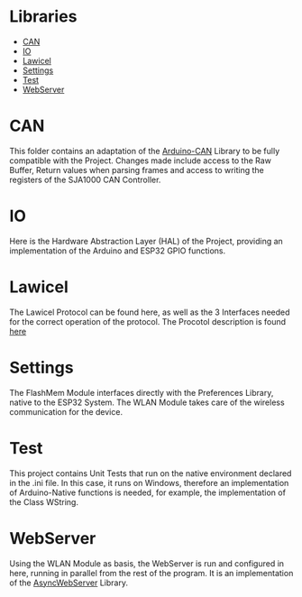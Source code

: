 # Libraries

- [CAN](#CAN)
- [IO](#IO)
- [Lawicel](#Lawicel)
- [Settings](#Settings)
- [Test](#Test)
- [WebServer](#WebServer)

# CAN
This folder contains an adaptation of the [Arduino-CAN](https://github.com/sandeepmistry/arduino-CAN) Library to be fully compatible with the Project. Changes made include access to the Raw Buffer, Return values when parsing frames and access to writing the registers of the SJA1000 CAN Controller.

# IO
Here is the Hardware Abstraction Layer (HAL) of the Project, providing an implementation of the Arduino and ESP32 GPIO functions. 

# Lawicel
The Lawicel Protocol can be found here, as well as the 3 Interfaces needed for the correct operation of the protocol. The Procotol description is found [here](./Lawicel/README.md)

# Settings
The FlashMem Module interfaces directly with the Preferences Library, native to the ESP32 System.
The WLAN Module takes care of the wireless communication for the device.

# Test
This project contains Unit Tests that run on the native environment declared in the .ini file. 
In this case, it runs on Windows, therefore an implementation of Arduino-Native functions is needed, for example, the implementation of the Class WString.

# WebServer
Using the WLAN Module as basis, the WebServer is run and configured in here, running in parallel from the rest of the program. 
It is an implementation of the [AsyncWebServer](https://github.com/me-no-dev/ESPAsyncWebServer) Library.